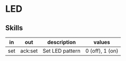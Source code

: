 # LED

## Skills

| in  | out     | description     | values          |
|-----|---------|-----------------|-----------------|
| set | ack:set | Set LED pattern | 0 (off), 1 (on) |
